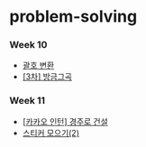 # problem-solving

### Week 10

- [괄호 변환](https://school.programmers.co.kr/learn/courses/30/lessons/60058)
- [[3차] 방금그곡](https://school.programmers.co.kr/learn/courses/30/lessons/17683)


### Week 11

- [[카카오 인턴] 경주로 건설](https://school.programmers.co.kr/learn/courses/30/lessons/67259)
- [스티커 모으기(2)](https://school.programmers.co.kr/learn/courses/30/lessons/12971)
